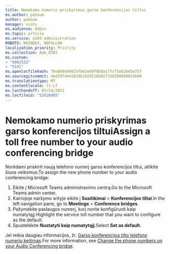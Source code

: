 ```yaml
---
title: Nemokamo numerio priskyrimas garso konferencijos tiltui
ms.author: pebaum
author: pebaum
manager: scotv
ms.audience: Admin
ms.topic: article
ms.service: o365-administration
ROBOTS: NOINDEX, NOFOLLOW
localization_priority: Priority
ms.collection: Adm_O365
ms.custom:
- "9002532"
- "5141"
ms.openlocfilehash: 76e809d49925f842e69f0b0a17fcf1e62645e75f
ms.sourcegitcommit: ded29f44e5019b1929218b02733b390899843680
ms.translationtype: MT
ms.contentlocale: lt-LT
ms.lasthandoff: 05/24/2021
ms.locfileid: "52626085"
---
```

# <a name="assign-a-toll-free-number-to-your-audio-conferencing-bridge"></a><span data-ttu-id="543c6-102">Nemokamo numerio priskyrimas garso konferencijos tiltui</span><span class="sxs-lookup"><span data-stu-id="543c6-102">Assign a toll free number to your audio conferencing bridge</span></span>

<span data-ttu-id="543c6-103">Norėdami priskirti naują telefono numerį garso konferencijos tiltui, atlikite šiuos veiksmus:</span><span class="sxs-lookup"><span data-stu-id="543c6-103">To assign the new phone number to your audio conferencing bridge:</span></span>

1. <span data-ttu-id="543c6-104">Eikite į Microsoft Teams administravimo centrą.</span><span class="sxs-lookup"><span data-stu-id="543c6-104">Go to the Microsoft Teams admin center.</span></span>
1. <span data-ttu-id="543c6-105">Kairiojoje naršymo srityje eikite į **Susitikimai**  >  **Konferencijos tiltai**.</span><span class="sxs-lookup"><span data-stu-id="543c6-105">In the left navigation pane, go to **Meetings** > **Conference bridges**.</span></span>
1. <span data-ttu-id="543c6-106">Pažymėkite paslaugos numerį, kurį norite konfigūruoti kaip numatytąjį.</span><span class="sxs-lookup"><span data-stu-id="543c6-106">Highlight the service toll number that you want to configure as the default.</span></span>
1. <span data-ttu-id="543c6-107">Spustelėkite **Nustatyti kaip numatytąjį**.</span><span class="sxs-lookup"><span data-stu-id="543c6-107">Select **Set as default**.</span></span>

<span data-ttu-id="543c6-108">Jei reikia daugiau informacijos, žr. [Garso konferencijos tilto telefono numerių keitimas](/MicrosoftTeams/change-the-phone-numbers-on-your-audio-conferencing-bridge).</span><span class="sxs-lookup"><span data-stu-id="543c6-108">For more information, see [Change the phone numbers on your Audio Conferencing bridge](/MicrosoftTeams/change-the-phone-numbers-on-your-audio-conferencing-bridge).</span></span>
